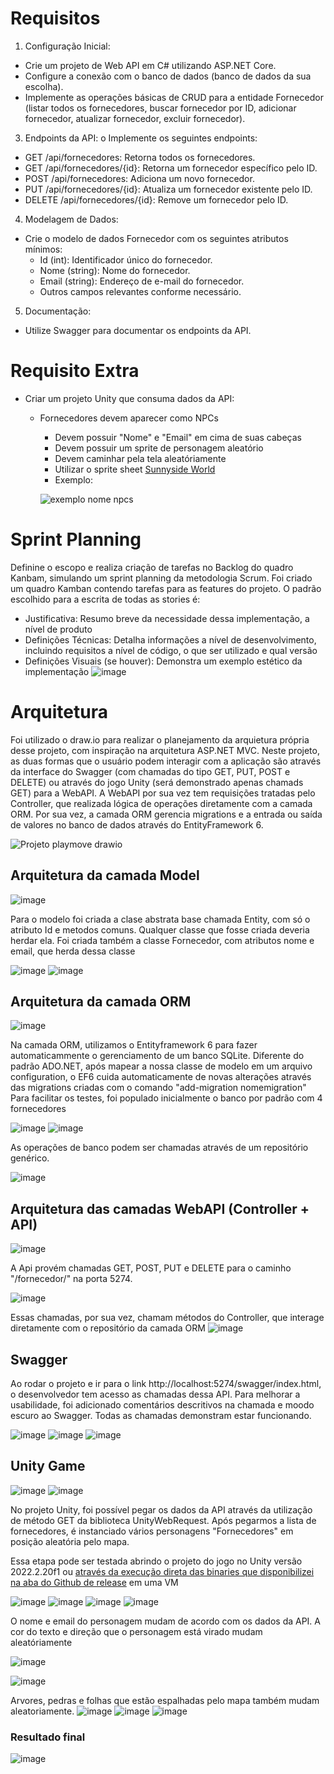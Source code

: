 # Requisitos
1. Configuração Inicial:
- Crie um projeto de Web API em C# utilizando ASP.NET Core.
- Configure a conexão com o banco de dados (banco de dados da sua escolha).
- Implemente as operações básicas de CRUD para a entidade Fornecedor (listar todos os fornecedores, buscar fornecedor por ID, adicionar fornecedor, atualizar fornecedor, excluir fornecedor).

3. Endpoints da API:
o Implemente os seguintes endpoints:
- GET /api/fornecedores: Retorna todos os fornecedores.
- GET /api/fornecedores/{id}: Retorna um fornecedor específico pelo ID.
- POST /api/fornecedores: Adiciona um novo fornecedor.
- PUT /api/fornecedores/{id}: Atualiza um fornecedor existente pelo ID.
- DELETE /api/fornecedores/{id}: Remove um fornecedor pelo ID.

4. Modelagem de Dados:
- Crie o modelo de dados Fornecedor com os seguintes atributos mínimos:
  - Id (int): Identificador único do fornecedor.
  - Nome (string): Nome do fornecedor.
  - Email (string): Endereço de e-mail do fornecedor.
  - Outros campos relevantes conforme necessário.

5. Documentação:
- Utilize Swagger para documentar os endpoints da API.

# Requisito Extra
- Criar um projeto Unity que consuma dados da API:
  - Fornecedores devem aparecer como NPCs
    - Devem possuir "Nome" e "Email" em cima de suas cabeças
    - Devem possuir um sprite de personagem aleatório
    - Devem caminhar pela tela aleatóriamente
    - Utilizar o sprite sheet [Sunnyside World](https://danieldiggle.itch.io/sunnyside)
    - Exemplo:

    ![exemplo nome npcs](https://github.com/user-attachments/assets/7b1d395d-a03c-4906-9c89-556421586f4a)



# Sprint Planning
Definine o escopo e realiza criação de tarefas no Backlog do quadro Kanbam, simulando um sprint planning da metodologia Scrum.
Foi criado um quadro Kamban contendo tarefas para as features do projeto. O padrão escolhido para a escrita de todas as stories é:
* Justificativa: Resumo breve da necessidade dessa implementação, a nível de produto
* Definições Técnicas: Detalha informações a nível de desenvolvimento, incluindo requisitos a nível de código, o que ser utilizado e qual versão
* Definições Visuais (se houver): Demonstra um exemplo estético da implementação 
![image](https://github.com/user-attachments/assets/73bd4ed6-64e6-485c-981f-3c022ef3b215)
    

# Arquitetura
Foi utilizado o draw.io para realizar o planejamento da arquietura própria desse projeto, com inspiração na arquitetura ASP.NET MVC.
Neste projeto, as duas formas que o usuário podem interagir com a aplicação são através da interface do Swagger (com chamadas do tipo GET, PUT, POST e DELETE) ou através do jogo Unity (será demonstrado apenas chamads GET) para a WebAPI.
A WebAPI por sua vez tem requisições tratadas pelo Controller, que realizada lógica de operações diretamente com a camada ORM.
Por sua vez, a camada ORM gerencia migrations e a entrada ou saída de valores no banco de dados através do EntityFramework 6.

![Projeto playmove drawio](https://github.com/user-attachments/assets/0af39845-6d4f-435c-af1d-30baac166346)


## Arquitetura da camada Model
![image](https://github.com/user-attachments/assets/a0c7a214-82be-4eb8-914f-ca1c71321978)

Para o modelo foi criada a clase abstrata base chamada Entity, com só o atributo Id e metodos comuns. Qualquer classe que fosse criada deveria herdar ela.
Foi criada também a classe Fornecedor, com atributos nome e email, que herda dessa classe

![image](https://github.com/user-attachments/assets/90d2084a-bc5a-4f1b-acef-33b0ccd68d87)
![image](https://github.com/user-attachments/assets/fe3f877f-0c62-4d0b-89a3-1718cee8cb29)

## Arquitetura da camada ORM
![image](https://github.com/user-attachments/assets/2f36777f-8f99-415c-93e2-ee6e8dccc825)

Na camada ORM, utilizamos o Entityframework 6 para fazer automaticammente o gerenciamento de um banco SQLite. 
Diferente do padrão ADO.NET, após mapear a nossa classe de modelo em um arquivo configuration, o EF6 cuida automaticamente de novas alterações através das migrations criadas com o comando "add-migration nomemigration"
Para facilitar os testes, foi populado inicialmente o banco por padrão com 4 fornecedores

![image](https://github.com/user-attachments/assets/3337233a-065f-4c22-ba3e-21cbcca4eb4a)
![image](https://github.com/user-attachments/assets/9bc53951-d015-4899-953c-5ee7010da6f6)

As operações de banco podem ser chamadas através de um repositório genérico.

![image](https://github.com/user-attachments/assets/d0508fca-626d-41e2-99f0-143b9a0fe337)


## Arquitetura das camadas WebAPI (Controller + API)
![image](https://github.com/user-attachments/assets/216f96e3-4c3b-4fde-abbe-dd7853648f38)

A Api provém chamadas GET, POST, PUT e DELETE para o caminho "/fornecedor/" na porta 5274.

![image](https://github.com/user-attachments/assets/adc36754-9a5d-44d4-b248-b88be741ba66)

Essas chamadas, por sua vez, chamam métodos do Controller, que interage diretamente com o repositório da camada ORM
![image](https://github.com/user-attachments/assets/268f0ef8-dbb3-4c4c-851d-524f1c107cc8)


## Swagger
Ao rodar o projeto e ir para o link http://localhost:5274/swagger/index.html, o desenvolvedor tem acesso as chamadas dessa API. 
Para melhorar a usabilidade, foi adicionado comentários descritivos na chamada e moodo escuro ao Swagger. 
Todas as chamadas demonstram estar funcionando.

![image](https://github.com/user-attachments/assets/1d2594f8-ac02-4013-8012-0fca74cea8a5)
![image](https://github.com/user-attachments/assets/1fb14a2b-f304-40d9-84bb-383fc1400416)
![image](https://github.com/user-attachments/assets/5f5839c7-3049-4356-b41b-8d91c412d29d)


## Unity Game
![image](https://github.com/user-attachments/assets/a4f9c59c-0f73-4c54-b4b1-8838f55495e8)
![image](https://github.com/user-attachments/assets/c5c26c8a-4c28-490b-aaf8-468ea1a49f81)

No projeto Unity, foi possível pegar os dados da API através da utilização de método GET da biblioteca UnityWebRequest.
Após pegarmos a lista de fornecedores, é instanciado vários personagens "Fornecedores" em posição aleatória pelo mapa.

Essa etapa pode ser testada abrindo o projeto do jogo no Unity versão 2022.2.20f1 ou [através da execução direta das binaries que disponibilizei na aba do Github de release](https://github.com/pedroka-dev/Playmove-Fornecedores-API/releases/tag/binary) em uma VM 

![image](https://github.com/user-attachments/assets/0a33c196-bb72-4407-bc1d-fe1cb9feffd2)
![image](https://github.com/user-attachments/assets/39cf53dc-3f8a-4d89-9dfc-3b2cb38e2075)
![image](https://github.com/user-attachments/assets/8b6e032f-53e0-4011-be0f-a15cc06e26ef)
![image](https://github.com/user-attachments/assets/cc1d1dc8-2afe-4abb-808c-79b2eba42507)

O nome e email do personagem mudam de acordo com os dados da API. A cor do texto e direção que o personagem está virado mudam aleatóriamente

![image](https://github.com/user-attachments/assets/7f8a1914-848b-4d5d-8225-2bca6096281b)

![image](https://github.com/user-attachments/assets/ece4dae5-d1c0-45b5-8ba8-1e04c21ee695)

Arvores, pedras e folhas que estão espalhadas pelo mapa também mudam aleatoriamente. 
![image](https://github.com/user-attachments/assets/66f932b3-bdff-4781-9b74-7fbf8ebf1926)
![image](https://github.com/user-attachments/assets/d24f3e57-ee94-4a61-a4ce-8003f27e89ca)
![image](https://github.com/user-attachments/assets/90cd227d-d6a8-4938-9b37-e626fcbd7f10)


### Resultado final
![image](https://github.com/user-attachments/assets/778dfe23-0155-4f54-a712-c0b28265fa42)


